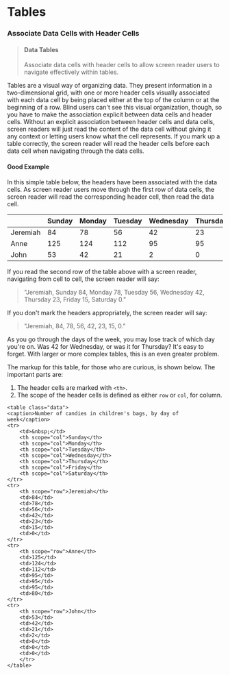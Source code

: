 # Tables

### Associate Data Cells with Header Cells

> #### Data Tables
>
> Associate data cells with header cells to allow screen reader users to navigate effectively within tables.

Tables are a visual way of organizing data. They present information in a two-dimensional grid, with one or more header cells visually associated with each data cell by being placed either at the top of the column or at the beginning of a row. Blind users can't see this visual organization, though, so you have to make the association explicit between data cells and header cells. Without an explicit association between header cells and data cells, screen readers will just read the content of the data cell without giving it any context or letting users know what the cell represents. If you mark up a table correctly, the screen reader will read the header cells before each data cell when navigating through the data cells.&#x20;

#### Good Example

In this simple table below, the headers have been associated with the data cells. As screen reader users move through the first row of data cells, the screen reader will read the corresponding header cell, then read the data cell.

|          | Sunday | Monday | Tuesday | Wednesday | Thursday | Friday | Saturday |
| -------- | ------ | ------ | ------- | --------- | -------- | ------ | -------- |
| Jeremiah | 84     | 78     | 56      | 42        | 23       | 15     | 0        |
| Anne     | 125    | 124    | 112     | 95        | 95       | 95     | 80       |
| John     | 53     | 42     | 21      | 2         | 0        | 0      | 0        |

If you read the second row of the table above with a screen reader, navigating from cell to cell, the screen reader will say:

> "Jeremiah, Sunday 84, Monday 78, Tuesday 56, Wednesday 42, Thursday 23, Friday 15, Saturday 0."

If you don't mark the headers appropriately, the screen reader will say:

> "Jeremiah, 84, 78, 56, 42, 23, 15, 0."

As you go through the days of the week, you may lose track of which day you're on. Was 42 for Wednesday, or was it for Thursday? It's easy to forget. With larger or more complex tables, this is an even greater problem.

The markup for this table, for those who are curious, is shown below. The important parts are:

1. The header cells are marked with `<th>`.
2. The scope of the header cells is defined as either `row` or `col`, for column.

```
<table class="data">
<caption>Number of candies in children's bags, by day of week</caption>
<tr>
    <td>&nbsp;</td>
    <th scope="col">Sunday</th>
    <th scope="col">Monday</th>
    <th scope="col">Tuesday</th>
    <th scope="col">Wednesday</th>
    <th scope="col">Thursday</th>
    <th scope="col">Friday</th>
    <th scope="col">Saturday</th>
</tr>
<tr>
    <th scope="row">Jeremiah</th>
    <td>84</td>
    <td>78</td>
    <td>56</td>
    <td>42</td>
    <td>23</td>
    <td>15</td>
    <td>0</td>
</tr>
<tr>
    <th scope="row">Anne</th>
    <td>125</td>
    <td>124</td>
    <td>112</td>
    <td>95</td>
    <td>95</td>
    <td>95</td>
    <td>80</td>
</tr>
<tr>
    <th scope="row">John</th>
    <td>53</td>
    <td>42</td>
    <td>21</td>
    <td>2</td>
    <td>0</td>
    <td>0</td>
    <td>0</td>
    </tr>
</table>
```
